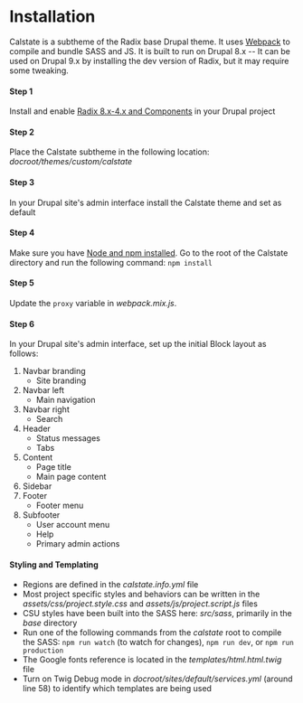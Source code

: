 # Installation

Calstate is a subtheme of the Radix base Drupal theme. It uses [Webpack](https://webpack.js.org) to compile and bundle SASS and JS. It is built to run on Drupal 8.x -- It can be used on Drupal 9.x by installing the dev version of Radix, but it may require some tweaking.

#### Step 1
Install and enable [Radix 8.x-4.x and Components](https://www.drupal.org/project/radix) in your Drupal project

#### Step 2
Place the Calstate subtheme in the following location: *docroot/themes/custom/calstate*

#### Step 3
In your Drupal site's admin interface install the Calstate theme and set as default

#### Step 4
Make sure you have [Node and npm installed](https://docs.npmjs.com/getting-started/installing-node). 
Go to the root of the Calstate directory and run the following command: `npm install` 

#### Step 5
Update the `proxy` variable in *webpack.mix.js*.

#### Step 6
In your Drupal site's admin interface, set up the initial Block layout as follows:
1. Navbar branding
	* Site branding
2. Navbar left
	* Main navigation
3. Navbar right
	* Search
4. Header
	* Status messages
	* Tabs
5. Content
	* Page title
	* Main page content
6. Sidebar
7. Footer
	* Footer menu
8. Subfooter
	* User account menu
	* Help
	* Primary admin actions

#### Styling and Templating
* Regions are defined in the *calstate.info.yml* file
* Most project specific styles and behaviors can be written in the *assets/css/project.style.css* and *assets/js/project.script.js* files
* CSU styles have been built into the SASS here: *src/sass*, primarily in the *base* directory
* Run one of the following commands from the *calstate* root to compile the SASS: `npm run watch` (to watch for changes), `npm run dev`, or `npm run production` 
* The Google fonts reference is located in the *templates/html.html.twig* file
* Turn on Twig Debug mode in *docroot/sites/default/services.yml* (around line 58) to identify which templates are being used
